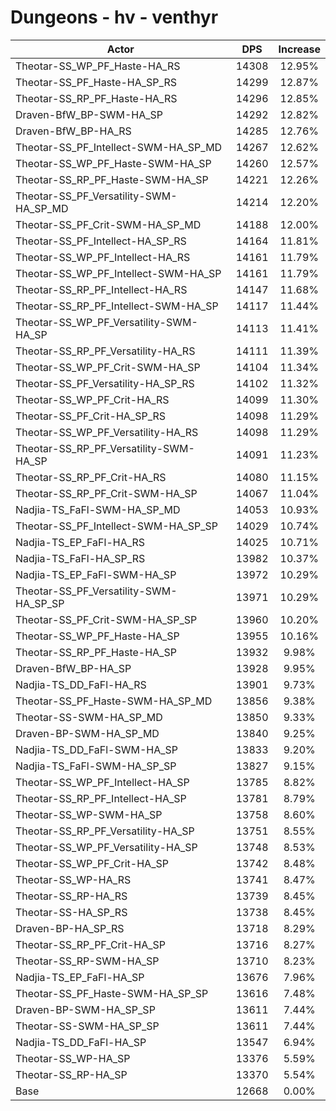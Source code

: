 # Dungeons - hv - venthyr
| Actor | DPS | Increase |
|---|:---:|:---:|
|Theotar-SS_WP_PF_Haste-HA_RS|14308|12.95%|
|Theotar-SS_PF_Haste-HA_SP_RS|14299|12.87%|
|Theotar-SS_RP_PF_Haste-HA_RS|14296|12.85%|
|Draven-BfW_BP-SWM-HA_SP|14292|12.82%|
|Draven-BfW_BP-HA_RS|14285|12.76%|
|Theotar-SS_PF_Intellect-SWM-HA_SP_MD|14267|12.62%|
|Theotar-SS_WP_PF_Haste-SWM-HA_SP|14260|12.57%|
|Theotar-SS_RP_PF_Haste-SWM-HA_SP|14221|12.26%|
|Theotar-SS_PF_Versatility-SWM-HA_SP_MD|14214|12.20%|
|Theotar-SS_PF_Crit-SWM-HA_SP_MD|14188|12.00%|
|Theotar-SS_PF_Intellect-HA_SP_RS|14164|11.81%|
|Theotar-SS_WP_PF_Intellect-HA_RS|14161|11.79%|
|Theotar-SS_WP_PF_Intellect-SWM-HA_SP|14161|11.79%|
|Theotar-SS_RP_PF_Intellect-HA_RS|14147|11.68%|
|Theotar-SS_RP_PF_Intellect-SWM-HA_SP|14117|11.44%|
|Theotar-SS_WP_PF_Versatility-SWM-HA_SP|14113|11.41%|
|Theotar-SS_RP_PF_Versatility-HA_RS|14111|11.39%|
|Theotar-SS_WP_PF_Crit-SWM-HA_SP|14104|11.34%|
|Theotar-SS_PF_Versatility-HA_SP_RS|14102|11.32%|
|Theotar-SS_WP_PF_Crit-HA_RS|14099|11.30%|
|Theotar-SS_PF_Crit-HA_SP_RS|14098|11.29%|
|Theotar-SS_WP_PF_Versatility-HA_RS|14098|11.29%|
|Theotar-SS_RP_PF_Versatility-SWM-HA_SP|14091|11.23%|
|Theotar-SS_RP_PF_Crit-HA_RS|14080|11.15%|
|Theotar-SS_RP_PF_Crit-SWM-HA_SP|14067|11.04%|
|Nadjia-TS_FaFl-SWM-HA_SP_MD|14053|10.93%|
|Theotar-SS_PF_Intellect-SWM-HA_SP_SP|14029|10.74%|
|Nadjia-TS_EP_FaFl-HA_RS|14025|10.71%|
|Nadjia-TS_FaFl-HA_SP_RS|13982|10.37%|
|Nadjia-TS_EP_FaFl-SWM-HA_SP|13972|10.29%|
|Theotar-SS_PF_Versatility-SWM-HA_SP_SP|13971|10.29%|
|Theotar-SS_PF_Crit-SWM-HA_SP_SP|13960|10.20%|
|Theotar-SS_WP_PF_Haste-HA_SP|13955|10.16%|
|Theotar-SS_RP_PF_Haste-HA_SP|13932|9.98%|
|Draven-BfW_BP-HA_SP|13928|9.95%|
|Nadjia-TS_DD_FaFl-HA_RS|13901|9.73%|
|Theotar-SS_PF_Haste-SWM-HA_SP_MD|13856|9.38%|
|Theotar-SS-SWM-HA_SP_MD|13850|9.33%|
|Draven-BP-SWM-HA_SP_MD|13840|9.25%|
|Nadjia-TS_DD_FaFl-SWM-HA_SP|13833|9.20%|
|Nadjia-TS_FaFl-SWM-HA_SP_SP|13827|9.15%|
|Theotar-SS_WP_PF_Intellect-HA_SP|13785|8.82%|
|Theotar-SS_RP_PF_Intellect-HA_SP|13781|8.79%|
|Theotar-SS_WP-SWM-HA_SP|13758|8.60%|
|Theotar-SS_RP_PF_Versatility-HA_SP|13751|8.55%|
|Theotar-SS_WP_PF_Versatility-HA_SP|13748|8.53%|
|Theotar-SS_WP_PF_Crit-HA_SP|13742|8.48%|
|Theotar-SS_WP-HA_RS|13741|8.47%|
|Theotar-SS_RP-HA_RS|13739|8.45%|
|Theotar-SS-HA_SP_RS|13738|8.45%|
|Draven-BP-HA_SP_RS|13718|8.29%|
|Theotar-SS_RP_PF_Crit-HA_SP|13716|8.27%|
|Theotar-SS_RP-SWM-HA_SP|13710|8.23%|
|Nadjia-TS_EP_FaFl-HA_SP|13676|7.96%|
|Theotar-SS_PF_Haste-SWM-HA_SP_SP|13616|7.48%|
|Draven-BP-SWM-HA_SP_SP|13611|7.44%|
|Theotar-SS-SWM-HA_SP_SP|13611|7.44%|
|Nadjia-TS_DD_FaFl-HA_SP|13547|6.94%|
|Theotar-SS_WP-HA_SP|13376|5.59%|
|Theotar-SS_RP-HA_SP|13370|5.54%|
|Base|12668|0.00%|

